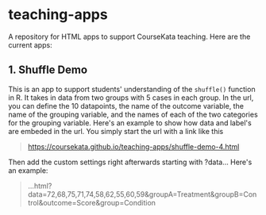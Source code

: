 # teaching-apps
A repository for HTML apps to support CourseKata teaching. Here are the current apps:

## 1. Shuffle Demo
This is an app to support students' understanding of the `shuffle()` function in R. It takes in data from two groups with 5 cases in each group. In the url, you can define the 10 datapoints, the name of the outcome variable, the name of the grouping variable, and the names of each of the two categories for the grouping variable. Here's an example to show how data and label's are embeded in the url. You simply start the url with a link like this

> https://coursekata.github.io/teaching-apps/shuffle-demo-4.html
 
Then add the custom settings right afterwards starting with ?data...
Here's an example:

> ...html?data=72,68,75,71,74,58,62,55,60,59&groupA=Treatment&groupB=Control&outcome=Score&group=Condition

